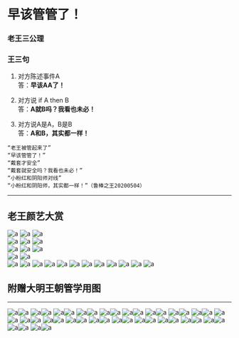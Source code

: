 # 早该管管了！


### 老王三公理
### 王三句
1. 对方陈述事件A   
答：**早该AA了！** 

2. 对方说 if A then B  
答：**A就B吗？我看也未必！** 
3. 对方说A是A，B是B  
答：**A和B，其实都一样！** 
```
“老王被管起来了”  
“早该管管了！”
“戴套才安全”  
“戴套就安全吗？我看也未必！”
“小粉红和阴阳师对线”  
“小粉红和阴阳师，其实都一样！”（鲁棒之王20200504）
```
----------------------------------
<!---
### 不知道xiao
```
以前说“难得糊涂”，但糊涂给人感觉是博弈中选择了劣势策略，至少有一个博弈的过程，这就容易破坏安定团结大好局面。
还是大咕咕咕鸡的“假装不知道”比较好，假装不知道，也就没有博弈了，岁月静好就一定要实现。 （鲁棒之王20200526）
```
----------------------------------
--->
## 老王颜艺大赏
![a](./老王颜艺/感恩.gif "感恩")   ![a](./老王颜艺/握拳.gif "握拳")    ![a](./老王颜艺/摇头.gif "摇头")   
![a](./老王颜艺/这就是.gif "这就是")    ![a](./老王颜艺/敬礼.gif "salute")    ![a](./老王颜艺/吴京敬礼.gif "吴京salute")   
![a](./老王颜艺/打拳1.gif "打拳1.gif")    ![a](./老王颜艺/打拳2.gif "打拳2.gif")     ![a](./老王颜艺/打拳3.gif "打拳3.gif")  
![a](./老王颜艺/我一直用的都是华为啊.jpg "打拳1.gif")   ![a](./老王颜艺/甲亢变形.gif "打拳1.gif")   
![a](./老王颜艺/让我看看.jpg "打拳1.gif") ![a](./老王颜艺/恭喜发财.jpg "1.gif") ![a](./老王颜艺/faq.jpg "1.gif")
![a](./老王颜艺/furry控.jpg "1.gif")  ![a](./老王颜艺/不爱国的吃我一拳.jpg "1.gif") ![a](./老王颜艺/再也不敢啦.jpg "1.gif")
![a](./老王颜艺/就这就这就这.jpg "1.gif")  ![a](./老王颜艺/在kkp.jpg "1.gif")
![a](./老王颜艺/给爷整笑了.jpg "1.gif")  ![a](./老王颜艺/老王的痛.jpg "1.gif") ![a](./老王颜艺/让我康康.jpg "1.gif")
![a](./老王颜艺/老王嗑药.gif "老王嗑药.gif")

## 附赠大明王朝管学用图

----------------------------------
![a](./大明王朝/1630759434162.jpeg)![a](./大明王朝/1630759434184.jpeg)
![a](./大明王朝/1630759434210.jpeg)![a](./大明王朝/1630759434235.jpeg)
![a](./大明王朝/1630759434262.jpeg)![a](./大明王朝/1630759434285.jpeg)
![a](./大明王朝/1630759434310.jpg)![a](./大明王朝/1630759434342.png)
![a](./大明王朝/1630759434363.jpg)![a](./大明王朝/1630759434383.jpeg)
![a](./大明王朝/1630759434405.jpeg)![a](./大明王朝/1630759434430.jpeg)
![a](./大明王朝/1630759434455.jpeg)![a](./大明王朝/1630759434485.jpeg)
![a](./大明王朝/1630759434511.jpeg)![a](./大明王朝/1630759434531.jpeg)
![a](./大明王朝/1630759434549.jpeg)![a](./大明王朝/1630759434575.jpeg)
![a](./大明王朝/1630759434596.jpeg)![a](./大明王朝/1630759434621.jpeg)
![a](./大明王朝/1630759434652.jpeg)![a](./大明王朝/1630759434680.jpeg)
![a](./大明王朝/1630759434711.jpeg)![a](./大明王朝/1630759434742.jpeg)
![a](./大明王朝/1630759434774.jpeg)![a](./大明王朝/1630759434806.jpeg)
![a](./大明王朝/1630759434841.jpeg)![a](./大明王朝/1630759434871.jpeg)
![a](./大明王朝/1630759434896.jpeg)![a](./大明王朝/1630759434929.png)
![a](./大明王朝/1630759434956.jpg)![a](./大明王朝/1630759434993.png)
![a](./大明王朝/1630759435021.jpg)![a](./大明王朝/1630759435054.jpeg)
![a](./大明王朝/1630759435084.jpeg)![a](./大明王朝/1630759435120.jpg)
![a](./大明王朝/1630759435158.png)![a](./大明王朝/1630759435185.jpg)
![a](./大明王朝/1630759435214.jpg)![a](./大明王朝/1630759435241.jpg)
![a](./大明王朝/1630759435273.png)![a](./大明王朝/1630759435300.jpg)
